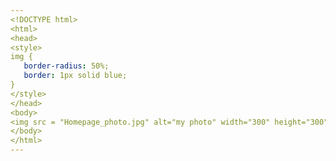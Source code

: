 ```yaml
---
<!DOCTYPE html>
<html>
<head>
<style>
img {
   border-radius: 50%;
   border: 1px solid blue;
}
</style>
</head>
<body>
<img src = "Homepage_photo.jpg" alt="my photo" width="300" height="300">
</body>
</html>
---
```


